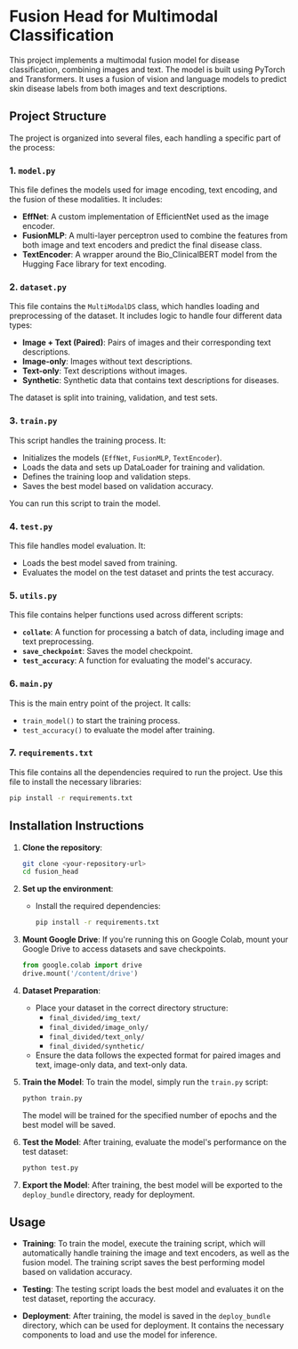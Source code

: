 
# Fusion Head for Multimodal Classification

This project implements a multimodal fusion model for disease classification, combining images and text. The model is built using PyTorch and Transformers. It uses a fusion of vision and language models to predict skin disease labels from both images and text descriptions.

## Project Structure

The project is organized into several files, each handling a specific part of the process:

### 1. `model.py`
This file defines the models used for image encoding, text encoding, and the fusion of these modalities. It includes:

- **EffNet**: A custom implementation of EfficientNet used as the image encoder.
- **FusionMLP**: A multi-layer perceptron used to combine the features from both image and text encoders and predict the final disease class.
- **TextEncoder**: A wrapper around the Bio_ClinicalBERT model from the Hugging Face library for text encoding.

### 2. `dataset.py`
This file contains the `MultiModalDS` class, which handles loading and preprocessing of the dataset. It includes logic to handle four different data types:

- **Image + Text (Paired)**: Pairs of images and their corresponding text descriptions.
- **Image-only**: Images without text descriptions.
- **Text-only**: Text descriptions without images.
- **Synthetic**: Synthetic data that contains text descriptions for diseases.

The dataset is split into training, validation, and test sets.

### 3. `train.py`
This script handles the training process. It:

- Initializes the models (`EffNet`, `FusionMLP`, `TextEncoder`).
- Loads the data and sets up DataLoader for training and validation.
- Defines the training loop and validation steps.
- Saves the best model based on validation accuracy.

You can run this script to train the model.

### 4. `test.py`
This file handles model evaluation. It:

- Loads the best model saved from training.
- Evaluates the model on the test dataset and prints the test accuracy.

### 5. `utils.py`
This file contains helper functions used across different scripts:

- **`collate`**: A function for processing a batch of data, including image and text preprocessing.
- **`save_checkpoint`**: Saves the model checkpoint.
- **`test_accuracy`**: A function for evaluating the model's accuracy.

### 6. `main.py`
This is the main entry point of the project. It calls:

- `train_model()` to start the training process.
- `test_accuracy()` to evaluate the model after training.

### 7. `requirements.txt`
This file contains all the dependencies required to run the project. Use this file to install the necessary libraries:

```bash
pip install -r requirements.txt
```

## Installation Instructions

1. **Clone the repository**:
   ```bash
   git clone <your-repository-url>
   cd fusion_head
   ```

2. **Set up the environment**:
   - Install the required dependencies:
     ```bash
     pip install -r requirements.txt
     ```

3. **Mount Google Drive**:
   If you're running this on Google Colab, mount your Google Drive to access datasets and save checkpoints.

   ```python
   from google.colab import drive
   drive.mount('/content/drive')
   ```

4. **Dataset Preparation**:
   - Place your dataset in the correct directory structure:
     - `final_divided/img_text/`
     - `final_divided/image_only/`
     - `final_divided/text_only/`
     - `final_divided/synthetic/`
   - Ensure the data follows the expected format for paired images and text, image-only data, and text-only data.

5. **Train the Model**:
   To train the model, simply run the `train.py` script:
   ```bash
   python train.py
   ```

   The model will be trained for the specified number of epochs and the best model will be saved.

6. **Test the Model**:
   After training, evaluate the model's performance on the test dataset:
   ```bash
   python test.py
   ```

7. **Export the Model**:
   After training, the best model will be exported to the `deploy_bundle` directory, ready for deployment.

## Usage

- **Training**: To train the model, execute the training script, which will automatically handle training the image and text encoders, as well as the fusion model. The training script saves the best performing model based on validation accuracy.
  
- **Testing**: The testing script loads the best model and evaluates it on the test dataset, reporting the accuracy.

- **Deployment**: After training, the model is saved in the `deploy_bundle` directory, which can be used for deployment. It contains the necessary components to load and use the model for inference.


